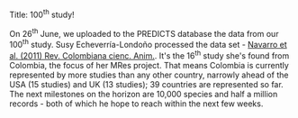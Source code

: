 Title: 100<sup>th</sup> study!

On 26<sup>th</sup> June, we uploaded to the PREDICTS database the
data from our 100<sup>th</sup> study. Susy Echeverr&iacute;a-Londo&ntilde;o
processed the data set -
[Navarro et al. (2011) Rev. Colombiana cienc. Anim.](http://dialnet.unirioja.es/servlet/articulo?codigo=3691401).
It's the 16<sup>th</sup> study she's found from Colombia, the
focus of her MRes project. That means Colombia is currently represented
by more studies than any other country, narrowly ahead of the USA
(15 studies) and UK (13 studies); 39 countries are represented so far.
The next milestones on the horizon are 10,000 species and half a million
records - both of which he hope to reach within the next few weeks.
